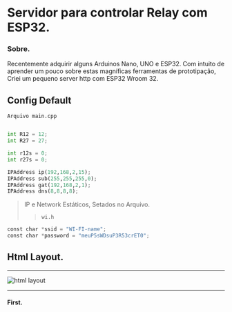 # Servidor para controlar Relay com ESP32.

### Sobre.

Recentemente adquirir alguns Arduinos Nano, UNO e ESP32.
Com intuito de aprender um pouco sobre estas magníficas ferramentas de prototipação,
Criei um pequeno server http com ESP32 Wroom 32.

## Config Default
`Arquivo main.cpp`
```py

int R12 = 12;
int R27 = 27;

int r12s = 0;
int r27s = 0;

IPAddress ip(192,168,2,15);
IPAddress sub(255,255,255,0);
IPAddress gat(192,168,2,1);
IPAddress dns(8,8,8,8);
```
> IP e Network Estáticos, Setados no Arquivo.
>> `wi.h`

```py
const char *ssid = "WI-FI-name";
const char *password = "meuP5sWDsuP3R53crET0";

```
## Html Layout.
---
![html layout](https://i.imgur.com/7yNTBO1.png)

---

#### First.
